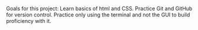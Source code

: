 Goals for this project:
    Learn basics of html and CSS.
    Practice Git and GitHub for version control.
    Practice only using the terminal and not the GUI to build proficiency with it.